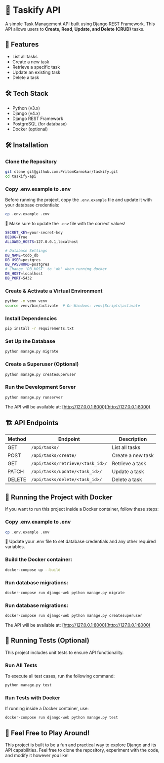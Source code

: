 # 📝 Taskify API
A simple Task Management API built using Django REST Framework. This API allows users to **Create, Read, Update, and Delete (CRUD)** tasks.

## 🚀 Features  
- List all tasks  
- Create a new task  
- Retrieve a specific task  
- Update an existing task  
- Delete a task
## 🛠️ Tech Stack
- Python (v3.x)
- Django (v4.x)
- Django REST Framework
- PostgreSQL (for database)
- Docker (optional)
## 🛠️ Installation  

### Clone the Repository  
```bash
git clone git@github.com:PritomKarmokar/taskify.git
cd taskify-api
```
### Copy .env.example to .env
Before running the project, copy the `.env.example` file and update it with your database credentials:
```bash
cp .env.example .env
```
📌 Make sure to update the `.env` file with the correct values! 
```bash
SECRET_KEY=your-secret-key
DEBUG=True
ALLOWED_HOSTS=127.0.0.1,localhost

# Database Settings
DB_NAME=todo_db
DB_USER=postgres
DB_PASSWORD=postgres
# Change 'DB_HOST' to 'db' when running docker
DB_HOST=localhost
DB_PORT=5432
```

### Create & Activate a Virtual Environment  
```bash
python -m venv venv
source venv/bin/activate  # On Windows: venv\Scripts\activate
```

### Install Dependencies 
```bash
pip install -r requirements.txt 
```

### Set Up the Database
```bash
python manage.py migrate
```

### Create a Superuser (Optional)
```bash
python manage.py createsuperuser
```

### Run the Development Server
```bash
python manage.py runserver
```
The API will be available at: [http://127.0.0.1:8000](http://127.0.0.1:8000)

## 🏗️ API Endpoints

| Method | Endpoint                        | Description        |
|--------|---------------------------------|--------------------|
| GET    | `/api/tasks/`                   | List all tasks    |
| POST   | `/api/tasks/create/`            | Create a new task |
| GET    | `/api/tasks/retrieve/<task_id>/` | Retrieve a task   |
| PATCH  | `/api/tasks/update/<task_id>/`   | Update a task     |
| DELETE | `/api/tasks/delete/<task_id>/`   | Delete a task     |

## 🐳 Running the Project with Docker

If you want to run this project inside a Docker container, follow these steps:
### Copy .env.example to .env
```bash
cp .env.example .env
```
📌 Update your .env file to set database credentials and any other required variables.

### Build the Docker container:

```bash
docker-compose up --build
```
### Run database migrations:
```bash
docker-compose run django-web python manage.py migrate
```
### Run database migrations:
```bash
docker-compose run django-web python manage.py createsuperuser
```

The API will be available at: [http://127.0.0.1:8000](http://127.0.0.1:8000)

## 🧪 Running Tests (Optional)
This project includes unit tests to ensure API functionality.
### Run All Tests
To execute all test cases, run the following command:

```bash
python manage.py test
```

### Run Tests with Docker
If running inside a Docker container, use:
```bash
docker-compose run django-web python manage.py test
```

## 🚀 Feel Free to Play Around!
This project is built to be a fun and practical way to explore Django and its API capabilities. Feel free to clone the repository, experiment with the code, and modify it however you like!